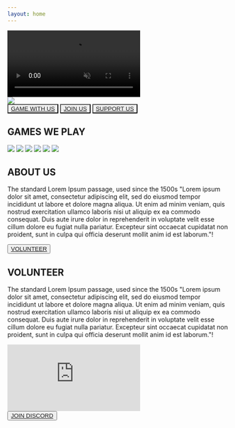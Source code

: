 ```yaml
---
layout: home
---
```


<div>
  <div id="backgroundVideoContainer">
    <video autoplay muted loop id="backgroundVideo">
      <source src="{{ site.baseurl }}/public/video/banner-video.mp4" type="video/mp4">
    </video>
    <div id="videoHeader">
      <img class="headervidlink" src="{{ site.baseurl }}/public/img/logo-splash.png">
    </div>
  </div>
  <div class="sectionTriButton">
    <button class="triButton" style="background-image: url('{{ site.baseurl }}/public/img/games_ps2.png')">
      <a href="{{ site.baseurl }}/games/">GAME WITH US</a>
    </button>
    <button class="triButton" style="background-image: url('{{ site.baseurl }}/public/img/games_d2.png')">
      <a href="{{ site.baseurl }}/join/">JOIN US</a>
    </button>
    <button class="triButton" style="background-image: url('{{ site.baseurl }}/public/img/games_r6.png')">
      <a href="{{ site.baseurl }}/support/">SUPPORT US</a>
    </button>
  </div>
  <div class="sectionGameCatalog">
    <div class="sectionNoBorder">
      <div class="sectionColumnFullWidth">
        <h2>GAMES WE PLAY</h2>
      </div>
    </div>
    <div class="sectionGameRow">
      <img class="gameCatalogItem" src="{{ site.baseurl }}/public/img/game-1.png">
      <img class="gameCatalogItem" src="{{ site.baseurl }}/public/img/game-2.png">
      <img class="gameCatalogItem" src="{{ site.baseurl }}/public/img/game-3.png">
      <img class="gameCatalogItem" src="{{ site.baseurl }}/public/img/game-1.png">
      <img class="gameCatalogItem" src="{{ site.baseurl }}/public/img/game-2.png">
      <img class="gameCatalogItem" src="{{ site.baseurl }}/public/img/game-3.png">
    </div>
  </div>
</div>

<div id="container">
  <div id="content">
    <div class="section hideTopBorder">
      <div class="sectionColumnMain">
        <h2>ABOUT US</h2>
        <p>The standard Lorem Ipsum passage, used since the 1500s
    "Lorem ipsum dolor sit amet, consectetur adipiscing elit, sed do eiusmod tempor incididunt ut labore et dolore magna aliqua. Ut enim ad minim veniam, quis nostrud exercitation ullamco laboris nisi ut aliquip ex ea commodo consequat. Duis aute irure dolor in reprehenderit in voluptate velit esse cillum dolore eu fugiat nulla pariatur. Excepteur sint occaecat cupidatat non proident, sunt in culpa qui officia deserunt mollit anim id est laborum."!</p>
      </div>
      <div class="sectionColumnSub">
      </div>
    </div>
    <div class="section">
      <div class="sectionColumnSub">
        <button class="navButton">
          <a href="{{ site.baseurl }}/support/">VOLUNTEER</a>
        </button>
      </div>
      <div class="sectionColumnMain">
        <h2>VOLUNTEER</h2>
        <p>The standard Lorem Ipsum passage, used since the 1500s
    "Lorem ipsum dolor sit amet, consectetur adipiscing elit, sed do eiusmod tempor incididunt ut labore et dolore magna aliqua. Ut enim ad minim veniam, quis nostrud exercitation ullamco laboris nisi ut aliquip ex ea commodo consequat. Duis aute irure dolor in reprehenderit in voluptate velit esse cillum dolore eu fugiat nulla pariatur. Excepteur sint occaecat cupidatat non proident, sunt in culpa qui officia deserunt mollit anim id est laborum."!</p>
      </div>
    </div>
    <div class="section hideBottomBorder">
      <div class="sectionColumnMain">
        <iframe id="discordEmbed" src="https://discord.com/widget?id=154310693171101697&theme=dark" allowtransparency="true" frameborder="0" sandbox="allow-popups allow-popups-to-escape-sandbox allow-same-origin allow-scripts"></iframe>
      </div>
      <div class="sectionColumnSub">
        <button class="navButton">
          <a href="http://discord.derpcompany.com/">JOIN DISCORD</a>
        </button>
      </div>
    </div>
  </div>
</div>